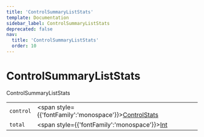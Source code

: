 ```yaml
---
title: 'ControlSummaryListStats'
template: Documentation
sidebar_label: ControlSummaryListStats
deprecated: false
nav:
  title: 'ControlSummaryListStats'
  order: 10
---
```


# ControlSummaryListStats

<div style={{'fontFamily':'monospace'}}><span style={{'fontSize':'1.5rem','fontWeight':500}}>ControlSummaryListStats</span></div>





| | | |
| -- | -- | -- |
| `control` | <span style={{'fontFamily':'monospace'}}><a href="/guardrails/docs/reference/graphql/object/ControlStats">ControlStats</a></span> |  |
| `total` | <span style={{'fontFamily':'monospace'}}><a href="/guardrails/docs/reference/graphql/scalar/Int">Int</a></span> |  |